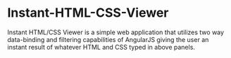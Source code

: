 # Instant-HTML-CSS-Viewer
Instant HTML/CSS Viewer is a simple web application that utilizes two way data-binding and filtering capabilities of AngularJS giving the user an instant result of whatever HTML and CSS typed in above panels.

